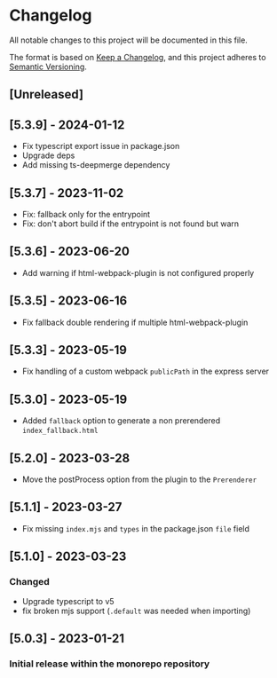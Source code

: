 # Changelog

All notable changes to this project will be documented in this file.

The format is based on [Keep a Changelog](https://keepachangelog.com/en/1.0.0/),
and this project adheres to [Semantic Versioning](https://semver.org/spec/v2.0.0.html).

## [Unreleased]

## [5.3.9] - 2024-01-12
- Fix typescript export issue in package.json
- Upgrade deps
- Add missing ts-deepmerge dependency

## [5.3.7] - 2023-11-02
- Fix: fallback only for the entrypoint
- Fix: don't abort build if the entrypoint is not found but warn

## [5.3.6] - 2023-06-20
- Add warning if html-webpack-plugin is not configured properly

## [5.3.5] - 2023-06-16
- Fix fallback double rendering if multiple html-webpack-plugin

## [5.3.3] - 2023-05-19
- Fix handling of a custom webpack `publicPath` in the express server

## [5.3.0] - 2023-05-19
- Added `fallback` option to generate a non prerendered `index_fallback.html`

## [5.2.0] - 2023-03-28
- Move the postProcess option from the plugin to the `Prerenderer`

## [5.1.1] - 2023-03-27
- Fix missing `index.mjs` and `types` in the package.json `file` field

## [5.1.0] - 2023-03-23

### Changed
- Upgrade typescript to v5
- fix broken mjs support (`.default` was needed when importing)

## [5.0.3] - 2023-01-21

### Initial release within the monorepo repository
